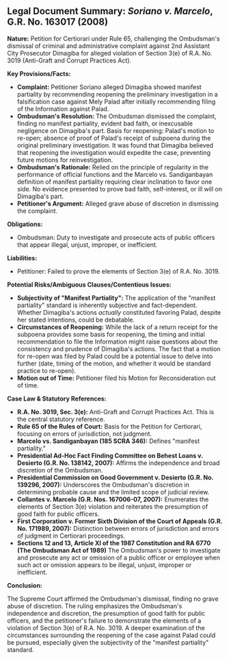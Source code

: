 ## Legal Document Summary: *Soriano v. Marcelo*, G.R. No. 163017 (2008)

**Nature:** Petition for Certiorari under Rule 65, challenging the Ombudsman's dismissal of criminal and administrative complaint against 2nd Assistant City Prosecutor Dimagiba for alleged violation of Section 3(e) of R.A. No. 3019 (Anti-Graft and Corrupt Practices Act).

**Key Provisions/Facts:**

*   **Complaint:** Petitioner Soriano alleged Dimagiba showed manifest partiality by recommending reopening the preliminary investigation in a falsification case against Mely Palad after initially recommending filing of the Information against Palad.
*   **Ombudsman's Resolution:** The Ombudsman dismissed the complaint, finding no manifest partiality, evident bad faith, or inexcusable negligence on Dimagiba's part. Basis for reopening:  Palad's motion to re-open; absence of proof of Palad's receipt of subpoena during the original preliminary investigation. It was found that Dimagiba believed that reopening the investigation would expedite the case, preventing future motions for reinvestigation.
*   **Ombudsman's Rationale:** Relied on the principle of regularity in the performance of official functions and the Marcelo vs. Sandiganbayan definition of manifest partiality requiring clear inclination to favor one side. No evidence presented to prove bad faith, self-interest, or ill will on Dimagiba's part.
*   **Petitioner's Argument:** Alleged grave abuse of discretion in dismissing the complaint.

**Obligations:**

*   Ombudsman: Duty to investigate and prosecute acts of public officers that appear illegal, unjust, improper, or inefficient.

**Liabilities:**

*   Petitioner: Failed to prove the elements of Section 3(e) of R.A. No. 3019.

**Potential Risks/Ambiguous Clauses/Contentious Issues:**

*   **Subjectivity of "Manifest Partiality":** The application of the "manifest partiality" standard is inherently subjective and fact-dependent. Whether Dimagiba's actions *actually* constituted favoring Palad, despite her stated intentions, could be debatable.
*   **Circumstances of Reopening:** While the lack of a return receipt for the subpoena provides some basis for reopening, the timing and initial recommendation to file the Information might raise questions about the consistency and prudence of Dimagiba's actions. The fact that a motion for re-open was filed by Palad could be a potential issue to delve into further (date, timing of the motion, and whether it would be standard practice to re-open).
*   **Motion out of Time:** Petitioner filed his Motion for Reconsideration out of time.

**Case Law & Statutory References:**

*   **R.A. No. 3019, Sec. 3(e):** Anti-Graft and Corrupt Practices Act. This is the central statutory reference.
*   **Rule 65 of the Rules of Court:** Basis for the Petition for Certiorari, focusing on errors of jurisdiction, not judgment.
*   **Marcelo vs. Sandiganbayan (185 SCRA 346):** Defines "manifest partiality."
*   **Presidential Ad-Hoc Fact Finding Committee on Behest Loans v. Desierto (G.R. No. 138142, 2007):** Affirms the independence and broad discretion of the Ombudsman.
*   **Presidential Commission on Good Government v. Desierto (G.R. No. 139296, 2007):** Underscores the Ombudsman's discretion in determining probable cause and the limited scope of judicial review.
*   **Collantes v. Marcelo (G.R. Nos. 167006-07, 2007):** Enumerates the elements of Section 3(e) violation and reiterates the presumption of good faith for public officers.
*   **First Corporation v. Former Sixth Division of the Court of Appeals (G.R. No. 171989, 2007):** Distinction between errors of jurisdiction and errors of judgment in Certiorari proceedings.
*   **Sections 12 and 13, Article XI of the 1987 Constitution and RA 6770 (The Ombudsman Act of 1989)** The Ombudsman's power to investigate and prosecute any act or omission of a public officer or employee when such act or omission appears to be illegal, unjust, improper or inefficient.

**Conclusion:**

The Supreme Court affirmed the Ombudsman's dismissal, finding no grave abuse of discretion. The ruling emphasizes the Ombudsman's independence and discretion, the presumption of good faith for public officers, and the petitioner's failure to demonstrate the elements of a violation of Section 3(e) of R.A. No. 3019. A deeper examination of the circumstances surrounding the reopening of the case against Palad could be pursued, especially given the subjectivity of the "manifest partiality" standard.
